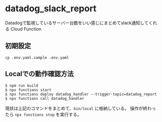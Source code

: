 # datadog_slack_report
Datadogで監視しているサーバー台数をいい感じにまとめてslack通知してくれる Cloud Function

## 初期設定

`cp .env.yaml.sample .env.yaml`

## Localでの動作確認方法

```
$ npm run build
$ npx functions start
$ npx functions deploy datadog_handler --trigger-topic=datadog_report
$ npx functions call datadog_handler
```

現状は上記のコマンドをまとめて、`bin/local` に格納している。
操作が終わったら `npx functions stop` を実行する。
